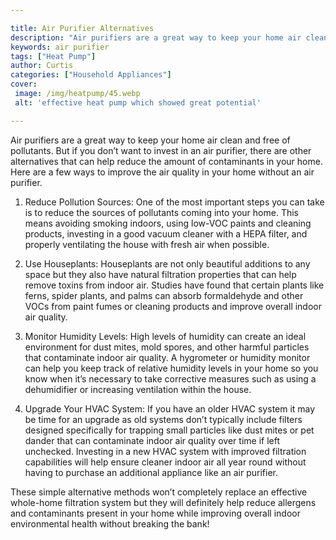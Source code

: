 ```yaml
---

title: Air Purifier Alternatives
description: "Air purifiers are a great way to keep your home air clean and free of pollutants. But if you don’t want to invest in an air purifi...swipe up to find out"
keywords: air purifier
tags: ["Heat Pump"]
author: Curtis
categories: ["Household Appliances"]
cover: 
 image: /img/heatpump/45.webp
 alt: 'effective heat pump which showed great potential'

---
```


Air purifiers are a great way to keep your home air clean and free of pollutants. But if you don’t want to invest in an air purifier, there are other alternatives that can help reduce the amount of contaminants in your home. Here are a few ways to improve the air quality in your home without an air purifier. 

1. Reduce Pollution Sources: One of the most important steps you can take is to reduce the sources of pollutants coming into your home. This means avoiding smoking indoors, using low-VOC paints and cleaning products, investing in a good vacuum cleaner with a HEPA filter, and properly ventilating the house with fresh air when possible. 

2. Use Houseplants: Houseplants are not only beautiful additions to any space but they also have natural filtration properties that can help remove toxins from indoor air. Studies have found that certain plants like ferns, spider plants, and palms can absorb formaldehyde and other VOCs from paint fumes or cleaning products and improve overall indoor air quality. 

3. Monitor Humidity Levels: High levels of humidity can create an ideal environment for dust mites, mold spores, and other harmful particles that contaminate indoor air quality. A hygrometer or humidity monitor can help you keep track of relative humidity levels in your home so you know when it’s necessary to take corrective measures such as using a dehumidifier or increasing ventilation within the house. 

4. Upgrade Your HVAC System: If you have an older HVAC system it may be time for an upgrade as old systems don’t typically include filters designed specifically for trapping small particles like dust mites or pet dander that can contaminate indoor air quality over time if left unchecked. Investing in a new HVAC system with improved filtration capabilities will help ensure cleaner indoor air all year round without having to purchase an additional appliance like an air purifier. 

These simple alternative methods won’t completely replace an effective whole-home filtration system but they will definitely help reduce allergens and contaminants present in your home while improving overall indoor environmental health without breaking the bank!
